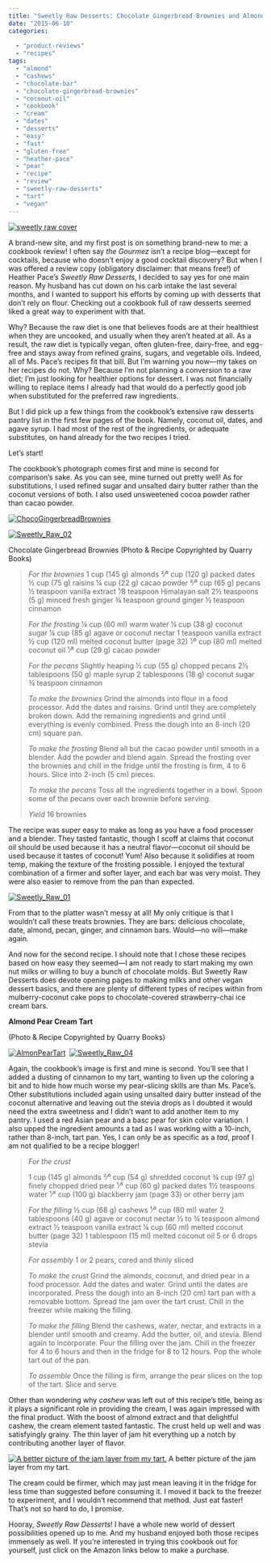 ```yaml
---
title: "Sweetly Raw Desserts: Chocolate Gingerbread Brownies and Almond Pear Cream Tart Recipes"
date: "2015-06-10"
categories:
  
  - "product-reviews"
  - "recipes"
tags:
  - "almond"
  - "cashews"
  - "chocolate-bar"
  - "chocolate-gingerbread-brownies"
  - "coconut-oil"
  - "cookbook"
  - "cream"
  - "dates"
  - "desserts"
  - "easy"
  - "fast"
  - "gluten-free"
  - "heather-pace"
  - "pear"
  - "recipe"
  - "review"
  - "sweetly-raw-desserts"
  - "tart"
  - "vegan"
---
```


[![sweetly raw cover](http://s3.amazonaws.com/thegourmez-wpmedia/2015/06/sweetly-raw-cover-240x300.jpg)](http://www.amazon.com/gp/product/1592539785/ref=as_li_tl?ie=UTF8&amp;camp=1789&amp;creative=390957&amp;creativeASIN=1592539785&amp;linkCode=as2&amp;tag=thegou07-20&amp;linkId=337YIAFAT2DV26WQ)

A brand-new site, and my first post is on something brand-new to me: a cookbook review! I often say _the Gourmez_ isn’t a recipe blog—except for cocktails, because who doesn’t enjoy a good cocktail discovery? But when I was offered a review copy (obligatory disclaimer: that means free!) of Heather Pace’s _Sweetly Raw Desserts_, I decided to say yes for one main reason. My husband has cut down on his carb intake the last several months, and I wanted to support his efforts by coming up with desserts that don’t rely on flour. Checking out a cookbook full of raw desserts seemed liked a great way to experiment with that.

Why? Because the raw diet is one that believes foods are at their healthiest when they are uncooked, and usually when they aren’t heated at all. As a result, the raw diet is typically vegan, often gluten-free, dairy-free, and egg-free and stays away from refined grains, sugars, and vegetable oils. Indeed, all of Ms. Pace’s recipes fit that bill. But I’m warning you now—my takes on her recipes do not. Why? Because I’m not planning a conversion to a raw diet; I’m just looking for healthier options for dessert. I was not financially willing to replace items I already had that would do a perfectly good job when substituted for the preferred raw ingredients.

But I did pick up a few things from the cookbook’s extensive raw desserts pantry list in the first few pages of the book. Namely, coconut oil, dates, and agave syrup. I had most of the rest of the ingredients, or adequate substitutes, on hand already for the two recipes I tried.

Let’s start!

The cookbook’s photograph comes first and mine is second for comparison’s sake. As you can see, mine turned out pretty well! As for substitutions, I used refined sugar and unsalted dairy butter rather than the coconut versions of both. I also used unsweetened cocoa powder rather than cacao powder.

[![ChocoGingerbreadBrownies](http://s3.amazonaws.com/thegourmez-wpmedia/2015/06/ChocoGingerbreadBrownies-244x300.jpg)](http://s3.amazonaws.com/thegourmez-wpmedia/2015/06/ChocoGingerbreadBrownies.jpg)

[![Sweetly_Raw_02](http://s3.amazonaws.com/thegourmez-wpmedia/2015/06/Sweetly_Raw_02-300x191.jpg)](http://s3.amazonaws.com/thegourmez-wpmedia/2015/06/Sweetly_Raw_02.jpg)

Chocolate Gingerbread Brownies (Photo & Recipe Copyrighted by Quarry Books)

> _For the brownies_ 1 cup (145 g) almonds ²⁄³ cup (120 g) packed dates ½ cup (75 g) raisins ¼ cup (22 g) cacao powder ²⁄³ cup (65 g) pecans ½ teaspoon vanilla extract ¹⁄8 teaspoon Himalayan salt 2½ teaspoons (5 g) minced fresh ginger ¾ teaspoon ground ginger ½ teaspoon cinnamon
>
> _For the frosting_ ¼ cup (60 ml) warm water ¼ cup (38 g) coconut sugar ¼ cup (85 g) agave or coconut nectar 1 teaspoon vanilla extract ½ cup (120 ml) melted coconut butter (page 32) ¹⁄³ cup (80 ml) melted coconut oil ¹⁄³ cup (29 g) cacao powder
>
> _For the pecans_ Slightly heaping ½ cup (55 g) chopped pecans 2½ tablespoons (50 g) maple syrup 2 tablespoons (18 g) coconut sugar ¾ teaspoon cinnamon
>
> _To make the brownies_ Grind the almonds into flour in a food processor. Add the dates and raisins. Grind until they are completely broken down. Add the remaining ingredients and grind until everything is evenly combined. Press the dough into an 8-inch (20 cm) square pan.
>
> _To make the frosting_ Blend all but the cacao powder until smooth in a blender. Add the powder and blend again. Spread the frosting over the brownies and chill in the fridge until the frosting is firm, 4 to 6 hours. Slice into 2-inch (5 cm) pieces.
>
> _To make the pecans_ Toss all the ingredients together in a bowl. Spoon some of the pecans over each brownie before serving.
>
> _Yield_ 16 brownies

The recipe was super easy to make as long as you have a food processer and a blender. They tasted fantastic, though I scoff at claims that coconut oil should be used because it has a neutral flavor—coconut oil should be used because it tastes of coconut! Yum! Also because it solidifies at room temp, making the texture of the frosting possible. I enjoyed the textural combination of a firmer and softer layer, and each bar was very moist. They were also easier to remove from the pan than expected.

[![Sweetly_Raw_01](http://s3.amazonaws.com/thegourmez-wpmedia/2015/06/Sweetly_Raw_01-300x231.jpg)](http://s3.amazonaws.com/thegourmez-wpmedia/2015/06/Sweetly_Raw_01.jpg)

From that to the platter wasn’t messy at all! My only critique is that I wouldn’t call these treats brownies. They are bars: delicious chocolate, date, almond, pecan, ginger, and cinnamon bars. Would—no will—make again.

And now for the second recipe. I should note that I chose these recipes based on how easy they seemed—I am not ready to start making my own nut milks or willing to buy a bunch of chocolate molds. But Sweetly Raw Desserts does devote opening pages to making milks and other vegan dessert basics, and there are plenty of different types of recipes within from mulberry-coconut cake pops to chocolate-covered strawberry-chai ice cream bars.

**Almond Pear Cream Tart**

(Photo & Recipe Copyrighted by Quarry Books)

[![AlmonPearTart](http://s3.amazonaws.com/thegourmez-wpmedia/2015/06/AlmonPearTart-242x300.jpg)](http://s3.amazonaws.com/thegourmez-wpmedia/2015/06/AlmonPearTart.jpg)  [![Sweetly_Raw_04](http://s3.amazonaws.com/thegourmez-wpmedia/2015/06/Sweetly_Raw_04-300x195.jpg)](http://s3.amazonaws.com/thegourmez-wpmedia/2015/06/Sweetly_Raw_04.jpg)

Again, the cookbook’s image is first and mine is second. You’ll see that I added a dusting of cinnamon to my tart, wanting to liven up the coloring a bit and to hide how much worse my pear-slicing skills are than Ms. Pace’s. Other substitutions included again using unsalted dairy butter instead of the coconut alternative and leaving out the stevia drops as I doubted it would need the extra sweetness and I didn’t want to add another item to my pantry. I used a red Asian pear and a basc pear for skin color variation. I also upped the ingredient amounts a tad as I was working with a 10-inch, rather than 8-inch, tart pan. Yes, I can only be as specific as a _tad_, proof I am not qualified to be a recipe blogger!

> _For the crust_
>
> 1 cup (145 g) almonds ²⁄³ cup (54 g) shredded coconut ¾ cup (97 g) finely chopped dried pear ¹⁄³ cup (60 g) packed dates 1½ teaspoons water ¹⁄³ cup (100 g) blackberry jam (page 33) or other berry jam
>
> _For the filling_ ½ cup (68 g) cashews ¹⁄³ cup (80 ml) water 2 tablespoons (40 g) agave or coconut nectar ½ to ¾ teaspoon almond extract ½ teaspoon vanilla extract ¼ cup (60 ml) melted coconut butter (page 32) 1 tablespoon (15 ml) melted coconut oil 5 or 6 drops stevia
>
> _For assembly_ 1 or 2 pears, cored and thinly sliced
>
> _To make the crust_ Grind the almonds, coconut, and dried pear in a food processor. Add the dates and water. Grind until the dates are incorporated. Press the dough into an 8-inch (20 cm) tart pan with a removable bottom. Spread the jam over the tart crust. Chill in the freezer while making the filling.
>
> _To make the filling_ Blend the cashews, water, nectar, and extracts in a blender until smooth and creamy. Add the butter, oil, and stevia. Blend again to incorporate. Pour the filling over the jam. Chill in the freezer for 4 to 6 hours and then in the fridge for 8 to 12 hours. Pop the whole tart out of the pan.
>
> _To assemble_ Once the filling is firm, arrange the pear slices on the top of the tart. Slice and serve.

Other than wondering why _cashew_ was left out of this recipe’s title, being as it plays a significant role in providing the cream, I was again impressed with the final product. With the boost of almond extract and that delightful cashew, the cream element tasted fantastic. The crust held up well and was satisfyingly grainy. The thin layer of jam hit everything up a notch by contributing another layer of flavor.




<div class="caption">

[![A better picture of the jam layer from my tart.](http://s3.amazonaws.com/thegourmez-wpmedia/2015/06/Sweetly_Raw_06-300x200.jpg)](http://s3.amazonaws.com/thegourmez-wpmedia/2015/06/Sweetly_Raw_06.jpg) A better picture of the jam layer from my tart.</div>


The cream could be firmer, which may just mean leaving it in the fridge for less time than suggested before consuming it. I moved it back to the freezer to experiment, and I wouldn’t recommend that method. Just eat faster! That’s not so hard to do, I promise.

Hooray, _Sweetly Raw Desserts_! I have a whole new world of dessert possibilities opened up to me. And my husband enjoyed both those recipes immensely as well. If you’re interested in trying this cookbook out for yourself, just click on the Amazon links below to make a purchase.

